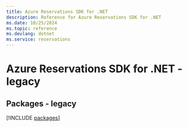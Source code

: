 ```yaml
---
title: Azure Reservations SDK for .NET
description: Reference for Azure Reservations SDK for .NET
ms.date: 10/25/2024
ms.topic: reference
ms.devlang: dotnet
ms.service: reservations
---
```

# Azure Reservations SDK for .NET - legacy
## Packages - legacy
[!INCLUDE [packages](reservations-index.md)]